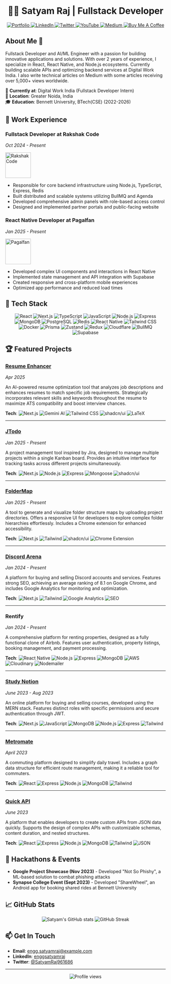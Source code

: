 # <div align="center">👨‍💻 Satyam Raj | Fullstack Developer</div>

<div align="center">
  <a href="https://www.enggsatyam.me/" target="_blank" rel="noopener noreferrer">
    <img src="https://img.shields.io/badge/Portfolio-222222?style=for-the-badge&logo=github&logoColor=white" alt="Portfolio"/>
  </a>
  <a href="https://linkedin.com/in/enggsatyam" target="_blank" rel="noopener noreferrer">
    <img src="https://img.shields.io/badge/LinkedIn-0077B5?style=for-the-badge&logo=linkedin&logoColor=white" alt="LinkedIn"/>
  </a>
  <a href="https://twitter.com/SatyamRaj961686" target="_blank" rel="noopener noreferrer">
    <img src="https://img.shields.io/badge/Twitter-1DA1F2?style=for-the-badge&logo=twitter&logoColor=white" alt="Twitter"/>
  </a>
  <a href="https://www.youtube.com/@Mobilemaniaplays" target="_blank" rel="noopener noreferrer">
    <img src="https://img.shields.io/badge/YouTube-FF0000?style=for-the-badge&logo=youtube&logoColor=white" alt="YouTube"/>
  </a>
  <a href="https://medium.com/@engg.satyamraj" target="_blank" rel="noopener noreferrer">
    <img src="https://img.shields.io/badge/Medium-12100E?style=for-the-badge&logo=medium&logoColor=white" alt="Medium"/>
  </a>
  <a href="https://buymeacoffee.com/enggsatyam" target="_blank" rel="noopener noreferrer">
    <img src="https://img.shields.io/badge/Buy%20Me%20a%20Coffee-FFDD00?style=for-the-badge&logo=buy-me-a-coffee&logoColor=black" alt="Buy Me A Coffee"/>
  </a>
</div>

## About Me 👋

Fullstack Developer and AI/ML Engineer with a passion for building innovative applications and solutions. With over 2 years of experience, I specialize in React, React Native, and Node.js ecosystems. Currently building scalable APIs and optimizing backend services at Digital Work India. I also write technical articles on Medium with some articles receiving over 5,000+ views worldwide.

💼 **Currently at**: Digital Work India (Fullstack Developer Intern)  
📍 **Location**: Greater Noida, India  
🎓 **Education**: Bennett University, BTech(CSE) (2022-2026)

## 💼 Work Experience

### Fullstack Developer at Rakshak Code
*Oct 2024 - Present*

<img src="https://www.rakshakcode.com/_next/static/media/rakshakcodeLogo.9928ed91.svg" width="80" alt="Rakshak Code">

- Responsible for core backend infrastructure using Node.js, TypeScript, Express, Redis
- Built distributed and scalable systems utilizing BullMQ and Agenda
- Developed comprehensive admin panels with role-based access control
- Designed and implemented partner portals and public-facing website

### React Native Developer at Pagalfan
*Jan 2025 - Present*

<img src="https://static.wixstatic.com/media/dc7cf0_1843b1df707c454c9aa5314ecd43914a~mv2.png" width="80" alt="Pagalfan">

- Developed complex UI components and interactions in React Native
- Implemented state management and API integration with Supabase
- Created responsive and cross-platform mobile experiences
- Optimized app performance and reduced load times

## 🚀 Tech Stack

<div align="center">
  <img src="https://img.shields.io/badge/React-20232A?style=for-the-badge&logo=react&logoColor=61DAFB" alt="React"/>
  <img src="https://img.shields.io/badge/Next.js-000000?style=for-the-badge&logo=nextdotjs&logoColor=white" alt="Next.js"/>
  <img src="https://img.shields.io/badge/TypeScript-007ACC?style=for-the-badge&logo=typescript&logoColor=white" alt="TypeScript"/>
  <img src="https://img.shields.io/badge/JavaScript-F7DF1E?style=for-the-badge&logo=javascript&logoColor=black" alt="JavaScript"/>
  <img src="https://img.shields.io/badge/Node.js-339933?style=for-the-badge&logo=nodedotjs&logoColor=white" alt="Node.js"/>
  <img src="https://img.shields.io/badge/Express-000000?style=for-the-badge&logo=express&logoColor=white" alt="Express"/>
  <img src="https://img.shields.io/badge/MongoDB-4EA94B?style=for-the-badge&logo=mongodb&logoColor=white" alt="MongoDB"/>
  <img src="https://img.shields.io/badge/PostgreSQL-316192?style=for-the-badge&logo=postgresql&logoColor=white" alt="PostgreSQL"/>
  <img src="https://img.shields.io/badge/Redis-DC382D?style=for-the-badge&logo=redis&logoColor=white" alt="Redis"/>
  <img src="https://img.shields.io/badge/React_Native-20232A?style=for-the-badge&logo=react&logoColor=61DAFB" alt="React Native"/>
  <img src="https://img.shields.io/badge/Tailwind_CSS-38B2AC?style=for-the-badge&logo=tailwind-css&logoColor=white" alt="Tailwind CSS"/>
  <img src="https://img.shields.io/badge/Docker-2496ED?style=for-the-badge&logo=docker&logoColor=white" alt="Docker"/>
  <img src="https://img.shields.io/badge/Prisma-2D3748?style=for-the-badge&logo=prisma&logoColor=white" alt="Prisma"/>
  <img src="https://img.shields.io/badge/Zustand-000000?style=for-the-badge&logo=react&logoColor=white" alt="Zustand"/>
  <img src="https://img.shields.io/badge/Redux-593D88?style=for-the-badge&logo=redux&logoColor=white" alt="Redux"/>
  <img src="https://img.shields.io/badge/Cloudflare-F38020?style=for-the-badge&logo=cloudflare&logoColor=white" alt="Cloudflare"/>
  <img src="https://img.shields.io/badge/BullMQ-FF6C37?style=for-the-badge&logo=redis&logoColor=white" alt="BullMQ"/>
  <img src="https://img.shields.io/badge/Supabase-3ECF8E?style=for-the-badge&logo=supabase&logoColor=white" alt="Supabase"/>
</div>

## 🏆 Featured Projects

### [Resume Enhancer](https://resumeenhance.vercel.app/)
*Apr 2025*

An AI-powered resume optimization tool that analyzes job descriptions and enhances resumes to match specific job requirements. Strategically incorporates relevant skills and keywords throughout the resume to maximize ATS compatibility and boost interview chances.

**Tech**: <img src="https://img.shields.io/badge/Next.js-000000?style=flat-square&logo=nextdotjs&logoColor=white" alt="Next.js"/> <img src="https://img.shields.io/badge/Gemini_AI-4285F4?style=flat-square&logo=google&logoColor=white" alt="Gemini AI"/> <img src="https://img.shields.io/badge/Tailwind_CSS-06B6D4?style=flat-square&logo=tailwindcss&logoColor=white" alt="Tailwind CSS"/> <img src="https://img.shields.io/badge/shadcn/ui-000000?style=flat-square&logo=ui&logoColor=white" alt="shadcn/ui"/> <img src="https://img.shields.io/badge/LaTeX-008080?style=flat-square&logo=latex&logoColor=white" alt="LaTeX"/>

---

### [JTodo](https://jtodo-one.vercel.app/)
*Jan 2025 - Present*

A project management tool inspired by Jira, designed to manage multiple projects within a single Kanban board. Provides an intuitive interface for tracking tasks across different projects simultaneously.

**Tech**: <img src="https://img.shields.io/badge/Next.js-000000?style=flat-square&logo=nextdotjs&logoColor=white" alt="Next.js"/> <img src="https://img.shields.io/badge/Node.js-339933?style=flat-square&logo=nodedotjs&logoColor=white" alt="Node.js"/> <img src="https://img.shields.io/badge/Express-000000?style=flat-square&logo=express&logoColor=white" alt="Express"/> <img src="https://img.shields.io/badge/Mongoose-880000?style=flat-square&logo=mongoose&logoColor=white" alt="Mongoose"/> <img src="https://img.shields.io/badge/shadcn/ui-000000?style=flat-square&logo=ui&logoColor=white" alt="shadcn/ui"/>

---

### [FolderMap](https://foldermap-one.vercel.app/)
*Jan 2025 - Present*

A tool to generate and visualize folder structure maps by uploading project directories. Offers a responsive UI for developers to explore complex folder hierarchies effortlessly. Includes a Chrome extension for enhanced accessibility.

**Tech**: <img src="https://img.shields.io/badge/Next.js-000000?style=flat-square&logo=nextdotjs&logoColor=white" alt="Next.js"/> <img src="https://img.shields.io/badge/Tailwind-06B6D4?style=flat-square&logo=tailwind-css&logoColor=white" alt="Tailwind"/> <img src="https://img.shields.io/badge/shadcn/ui-000000?style=flat-square&logo=ui&logoColor=white" alt="shadcn/ui"/> <img src="https://img.shields.io/badge/Chrome_Extension-4285F4?style=flat-square&logo=google-chrome&logoColor=white" alt="Chrome Extension"/>

---

### [Discord Arena](https://discordarena.com/)
*Jan 2024 - Present*

A platform for buying and selling Discord accounts and services. Features strong SEO, achieving an average ranking of 8.1 on Google Chrome, and includes Google Analytics for monitoring and optimization.

**Tech**: <img src="https://img.shields.io/badge/Next.js-000000?style=flat-square&logo=nextdotjs&logoColor=white" alt="Next.js"/> <img src="https://img.shields.io/badge/Tailwind-06B6D4?style=flat-square&logo=tailwind-css&logoColor=white" alt="Tailwind"/> <img src="https://img.shields.io/badge/Google_Analytics-E37400?style=flat-square&logo=google-analytics&logoColor=white" alt="Google Analytics"/> <img src="https://img.shields.io/badge/SEO-47A248?style=flat-square&logo=google&logoColor=white" alt="SEO"/>

---

### Rentify
*Jan 2024 - Present*

A comprehensive platform for renting properties, designed as a fully functional clone of Airbnb. Features user authentication, property listings, booking management, and payment processing.

**Tech**: <img src="https://img.shields.io/badge/React_Native-61DAFB?style=flat-square&logo=react&logoColor=black" alt="React Native"/> <img src="https://img.shields.io/badge/Node.js-339933?style=flat-square&logo=nodedotjs&logoColor=white" alt="Node.js"/> <img src="https://img.shields.io/badge/Express-000000?style=flat-square&logo=express&logoColor=white" alt="Express"/> <img src="https://img.shields.io/badge/MongoDB-47A248?style=flat-square&logo=mongodb&logoColor=white" alt="MongoDB"/> <img src="https://img.shields.io/badge/AWS-232F3E?style=flat-square&logo=amazon-aws&logoColor=white" alt="AWS"/> <img src="https://img.shields.io/badge/Cloudinary-3448C5?style=flat-square&logo=cloudinary&logoColor=white" alt="Cloudinary"/> <img src="https://img.shields.io/badge/Nodemailer-339933?style=flat-square&logo=gmail&logoColor=white" alt="Nodemailer"/>

---

### [Study Notion](https://studynotion-edtech.vercel.app/)
*June 2023 - Aug 2023*

An online platform for buying and selling courses, developed using the MERN stack. Features distinct roles with specific permissions and secure authentication through JWT.

**Tech**: <img src="https://img.shields.io/badge/Next.js-000000?style=flat-square&logo=nextdotjs&logoColor=white" alt="Next.js"/> <img src="https://img.shields.io/badge/JavaScript-F7DF1E?style=flat-square&logo=javascript&logoColor=black" alt="JavaScript"/> <img src="https://img.shields.io/badge/MongoDB-47A248?style=flat-square&logo=mongodb&logoColor=white" alt="MongoDB"/> <img src="https://img.shields.io/badge/Node.js-339933?style=flat-square&logo=nodedotjs&logoColor=white" alt="Node.js"/> <img src="https://img.shields.io/badge/Express-000000?style=flat-square&logo=express&logoColor=white" alt="Express"/> <img src="https://img.shields.io/badge/Tailwind-06B6D4?style=flat-square&logo=tailwind-css&logoColor=white" alt="Tailwind"/>

---

### [Metromate](https://metromate.vercel.app/)
*April 2023*

A commuting platform designed to simplify daily travel. Includes a graph data structure for efficient route management, making it a reliable tool for commuters.

**Tech**: <img src="https://img.shields.io/badge/React-61DAFB?style=flat-square&logo=react&logoColor=black" alt="React"/> <img src="https://img.shields.io/badge/Express-000000?style=flat-square&logo=express&logoColor=white" alt="Express"/> <img src="https://img.shields.io/badge/Node.js-339933?style=flat-square&logo=nodedotjs&logoColor=white" alt="Node.js"/> <img src="https://img.shields.io/badge/MongoDB-47A248?style=flat-square&logo=mongodb&logoColor=white" alt="MongoDB"/> <img src="https://img.shields.io/badge/Tailwind-06B6D4?style=flat-square&logo=tailwind-css&logoColor=white" alt="Tailwind"/>

---

### [Quick API](https://quickapi-chi.vercel.app/)
*June 2023*

A platform that enables developers to create custom APIs from JSON data quickly. Supports the design of complex APIs with customizable schemas, content duration, and nested structures.

**Tech**: <img src="https://img.shields.io/badge/React-61DAFB?style=flat-square&logo=react&logoColor=black" alt="React"/> <img src="https://img.shields.io/badge/Express-000000?style=flat-square&logo=express&logoColor=white" alt="Express"/> <img src="https://img.shields.io/badge/Node.js-339933?style=flat-square&logo=nodedotjs&logoColor=white" alt="Node.js"/> <img src="https://img.shields.io/badge/MongoDB-47A248?style=flat-square&logo=mongodb&logoColor=white" alt="MongoDB"/> <img src="https://img.shields.io/badge/Tailwind-06B6D4?style=flat-square&logo=tailwind-css&logoColor=white" alt="Tailwind"/> <img src="https://img.shields.io/badge/JSON-000000?style=flat-square&logo=json&logoColor=white" alt="JSON"/>

## 🏅 Hackathons & Events

- **Google Project Showcase (Nov 2023)** - Developed "Not So Phishy", a ML-based solution to combat phishing attacks
- **Synapse College Event (Sept 2023)** - Developed "ShareWheel", an Android app for booking shared rides at Bennett University

## 📈 GitHub Stats

<div align="center">
  <img src="https://github-readme-stats.vercel.app/api?username=enggsatyamraj&show_icons=true&theme=tokyonight" alt="Satyam's GitHub stats" />
  <img src="https://github-readme-streak-stats.herokuapp.com/?user=enggsatyamraj&theme=tokyonight" alt="GitHub Streak" />
</div>

## 📫 Get In Touch

- **Email**: engg.satyamraj@example.com
- **LinkedIn**: [enggsatyamraj](https://linkedin.com/in/enggsatyamraj)
- **Twitter**: [@SatyamRaj961686](https://twitter.com/SatyamRaj961686)

---

<div align="center">
  <img src="https://komarev.com/ghpvc/?username=enggsatyamraj&color=blue&style=flat-square" alt="Profile views" />
</div>

